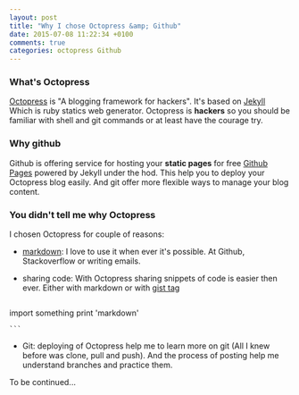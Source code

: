 ```yaml
---
layout: post
title: "Why I chose Octopress &amp; Github"
date: 2015-07-08 11:22:34 +0100
comments: true
categories: octopress Github
---
```


### What's Octopress
[Octopress](http://octopress.org) is "A blogging framework for hackers". It's based on [Jekyll](http://jekyllrb.com/) Which is ruby statics web generator. Octopress is **hackers** so you should be familiar with shell and git commands or at least have the courage try.

### Why github
Github is offering service for hosting your **static pages** for free [Github Pages](http://pages.github.com) powered by Jekyll under the hod. This help you to deploy your Octopress blog easily. And git offer more flexible ways to manage your blog content.


### You didn't tell me why Octopress
I chosen Octopress for couple of reasons:

+ [markdown](http://daringfireball.net/projects/markdown/): I love to use it when ever it's possible. At Github, Stackoverflow or writing emails.
+ sharing code: With Octopress sharing snippets of code is easier then ever.  Either with markdown or with [gist tag](http://octopress.org/docs/plugins/gist-tag/)

    ``` python
import something
print 'markdown'

    ```
+ Git: deploying of Octopress help me to learn more on git (All I knew before was clone, pull and push). And the process of posting help me understand branches and practice them.

To be continued...
